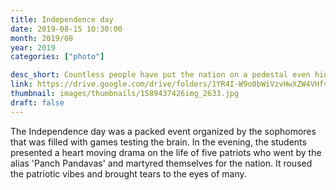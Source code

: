 ```yaml
---
title: Independence day
date: 2019-08-15 10:30:00
month: 2019/08
year: 2019
categories: ["photo"]

desc_short: Countless people have put the nation on a pedestal even higher than their own lives. The Independence day is an alarm to remind us of our nation's innumerable & very often, unsung Heroes.  
link: https://drive.google.com/drive/folders/1YR4I-W9o0bWiVzvHwXZW4VHfvgftqnbJ
thumbnail: images/thumbnails/1589437426img_2633.jpg
draft: false
---
```


The Independence day was a packed event organized by the sophomores that was filled with games  testing the brain. In the evening, the students presented a heart moving drama on the life of five patriots who went by the alias 'Panch Pandavas' and martyred themselves for the nation. It roused the patriotic vibes and brought tears to the eyes of many.